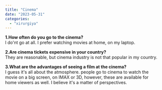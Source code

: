 ```yaml
---
title: "Cinema"
date: "2023-05-31"
categories: 
  - "xirurgiya"
---
```


**1.How often do you go to the cinema?**  
I do'nt go at all. I prefer watching movies at home, on my laptop.

**2.Are cinema tickets expensive in your country?**  
They are reasonable, but cinema industry is not that popular in my country.

**3.What are the advantages of seeing a film at the cinema?**  
I guess it's all about the atmosphere. people go to cinema to watch the movie on a big screen, on IMAX or 3D, however, these are available for home viewers as well. I believe it's a matter of perspectives.
